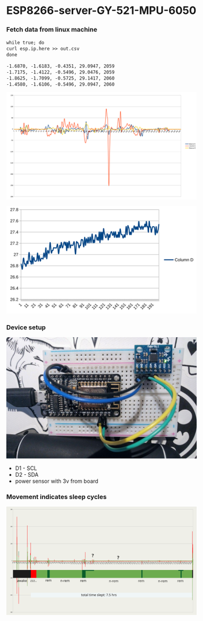 # ESP8266-server-GY-521-MPU-6050
### Fetch data from linux machine
```console
while true; do
curl esp.ip.here >> out.csv
done
```
```console
-1.6870, -1.6183, -0.4351, 29.0947, 2059
-1.7175, -1.4122, -0.5496, 29.0476, 2059
-1.8625, -1.7099, -0.5725, 29.1417, 2060
-1.4580, -1.6106, -0.5496, 29.0947, 2060
```

![Alt text](./movement-sample1.svg)

![Alt text](./temp-sample1.svg)

### Device setup
 
![Alt text](./esp-with-sensor.jpg)
 - D1 - SCL
 - D2 - SDA
 - power sensor with 3v from board

### Movement indicates sleep cycles
![Alt text](./sleep-activity1.svg)
